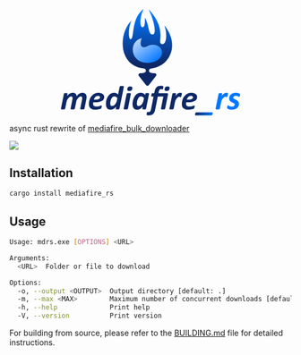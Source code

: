 <svg width="20rem" xmlns="http://www.w3.org/2000/svg" xmlns:xlink="http://www.w3.org/1999/xlink" xml:space="preserve" id="svg1" display="block" style="margin:auto" version="1.1" alt="logo" viewBox="0 0 55.065 32.784"><defs id="defs1"><linearGradient id="linearGradient86"><stop id="stop85" offset="0" stop-color="#07f" stop-opacity="1"/><stop id="stop86" offset="1" stop-color="#0e2866" stop-opacity="1"/></linearGradient><linearGradient id="linearGradient84"><stop id="stop83" offset="0" stop-color="#0e2866" stop-opacity="1"/><stop id="stop84" offset="1" stop-color="#07f" stop-opacity="1"/></linearGradient><linearGradient id="linearGradient82"><stop id="stop81" offset="0" stop-color="#bbd6ff" stop-opacity="1"/><stop id="stop82" offset="1" stop-color="#07f" stop-opacity="1"/></linearGradient><linearGradient xlink:href="#linearGradient82" id="linearGradient79" x1="115.111" x2="120.544" y1="168.038" y2="175.248" gradientTransform="translate(0 41.73)" gradientUnits="userSpaceOnUse"/><linearGradient xlink:href="#linearGradient86" id="linearGradient80" x1="117.855" x2="117.855" y1="160.463" y2="175.632" gradientTransform="translate(0 41.73)" gradientUnits="userSpaceOnUse"/><linearGradient xlink:href="#linearGradient84" id="linearGradient81" x1="132.315" x2="137.721" y1="191.684" y2="191.684" gradientUnits="userSpaceOnUse"/><style id="style1">.cls-1{fill:#07f}.cls-2{fill:none}.cls-3{fill:#fff}.cls-4{fill:#0e2866}</style></defs><g id="layer1" transform="translate(-91.262 -200.582)"><g id="g106"><path id="path75" fill="url(#linearGradient80)" fill-opacity="1" stroke="none" stroke-dasharray="none" stroke-linecap="round" stroke-linejoin="miter" stroke-miterlimit="10" stroke-opacity="1" stroke-width="1" d="M116.702 200.582c-4.035 2.898-2.736 9.308-4.023 9.34-.865.02-.593-4.768.448-5.892-4.326 3.77-4.553 14.937 4.728 14.937 6.846 0 10.178-7.287 5.224-13.289.913 2.674.627 5.758-.625 5.728-2.115-.051 1.938-4.212-4.271-10.759 1.35 2.45 2.776 7.712 1.284 7.799-1.48.085-.961-2.885-2.419-5.186 0 0 .25 2.954-.653 2.948-1.17-.008-.792-3.631.307-5.626z" paint-order="stroke fill markers"/><path id="path76" fill="url(#linearGradient79)" fill-opacity="1" stroke="none" stroke-dasharray="none" stroke-linecap="round" stroke-linejoin="miter" stroke-miterlimit="10" stroke-opacity="1" stroke-width=".501" d="M117.817 217.175c2.86 0 5.136-1.79 4.377-3.964-.529-1.518-2.78-2.067-4.402-1.155-1.286.723-2.661.315-1.718-2.496-4.136.959-3.583 7.615 1.743 7.615z" paint-order="stroke fill markers"/><path id="path61" fill="#0e2866" fill-opacity="1" stroke-linecap="round" stroke-linejoin="round" d="M64.88 125.557h-2.724a.314.314 64.122 0 1-.247-.51l1.35-1.713a.33.33 0 0 1 .518 0l1.35 1.714a.314.314 115.878 0 1-.246.509z" opacity="1" transform="matrix(1.64712 0 0 -1.64712 13.232 427.175)"/><g id="g74" transform="translate(.177 41.201)"><path id="path62" fill="#07f" fill-opacity="1" stroke-width=".265" d="M146.15 185.695c0 .041-.008.103-.021.186-.01.08-.028.16-.052.243a1.056 1.056 0 0 1-.088.217c-.03.059-.067.088-.108.088a.371.371 0 0 1-.16-.047 2.095 2.095 0 0 0-.218-.108 1.735 1.735 0 0 0-.305-.109 1.544 1.544 0 0 0-.403-.046c-.12 0-.229.015-.325.046a.659.659 0 0 0-.233.13.545.545 0 0 0-.144.186.584.584 0 0 0-.047.232c0 .107.043.197.13.269.089.072.2.141.33.207.13.062.272.127.424.196.151.069.293.155.423.258.131.104.24.23.326.378.086.148.13.334.13.558 0 .262-.05.504-.15.728-.1.22-.247.412-.44.574-.19.162-.422.29-.698.382-.272.09-.58.135-.925.135-.165 0-.323-.012-.475-.036a3.534 3.534 0 0 1-.403-.088 1.557 1.557 0 0 1-.3-.12.955.955 0 0 1-.186-.123.293.293 0 0 1-.062-.088.383.383 0 0 1-.015-.119c0-.031.002-.07.005-.119.007-.048.015-.101.026-.16l.04-.176a1.42 1.42 0 0 1 .058-.16.43.43 0 0 1 .067-.114c.024-.03.05-.046.077-.046.049 0 .102.02.16.062.059.041.135.088.228.14.093.048.207.094.341.139.138.041.308.062.512.062.14 0 .263-.016.366-.047a.766.766 0 0 0 .264-.14.58.58 0 0 0 .202-.444.374.374 0 0 0-.13-.294 1.434 1.434 0 0 0-.315-.212 9.698 9.698 0 0 0-.418-.202 2.11 2.11 0 0 1-.414-.253 1.291 1.291 0 0 1-.32-.372 1.134 1.134 0 0 1-.124-.558c0-.245.046-.472.14-.682.092-.21.228-.393.408-.548.179-.158.396-.28.65-.367a2.61 2.61 0 0 1 .869-.134c.144 0 .284.01.418.03.138.018.26.042.367.073.11.031.205.066.284.104a.55.55 0 0 1 .176.113c.038.035.057.093.057.176z" font-family="Calibri" font-size="10.583" font-style="italic" font-weight="700" style="line-height:1.25;-inkscape-font-specification:'Calibri Bold Italic';text-align:center" text-anchor="middle"/><path id="path63" fill="#07f" fill-opacity="1" stroke-width=".265" d="M142.45 185.421a4.188 4.188 0 0 1-.093.605 2.24 2.24 0 0 1-.073.243.667.667 0 0 1-.088.186c-.031.048-.065.072-.103.072a.288.288 0 0 1-.093-.015.714.714 0 0 0-.104-.037 1.05 1.05 0 0 0-.279-.057.69.69 0 0 0-.377.135c-.13.09-.257.208-.377.356a2.555 2.555 0 0 0-.527 1.122l-.414 2.072a.18.18 0 0 1-.051.093.291.291 0 0 1-.12.062.904.904 0 0 1-.206.036c-.086.01-.191.016-.315.016a2.59 2.59 0 0 1-.315-.016.788.788 0 0 1-.192-.036c-.044-.017-.074-.038-.088-.062a.14.14 0 0 1-.01-.093l.92-4.615a.169.169 0 0 1 .046-.088.22.22 0 0 1 .104-.062.763.763 0 0 1 .18-.036c.076-.01.166-.015.27-.015.106 0 .192.005.258.015a.527.527 0 0 1 .16.036c.038.014.062.035.072.062a.124.124 0 0 1 .01.088l-.144.734c.083-.148.177-.284.284-.408a2.3 2.3 0 0 1 .346-.32c.124-.094.252-.166.383-.218a1.05 1.05 0 0 1 .542-.067c.056.007.106.016.15.026.049.01.09.024.124.041.038.014.068.03.088.047.02.02.031.053.031.098z" font-family="Calibri" font-size="10.583" font-style="italic" font-weight="700" style="line-height:1.25;-inkscape-font-specification:'Calibri Bold Italic';text-align:center" text-anchor="middle"/><path id="path64" fill="url(#linearGradient81)" stroke-width=".265" d="M137.72 191.416c0 .02-.002.053-.01.098a1.526 1.526 0 0 1-.061.325.741.741 0 0 1-.068.16.393.393 0 0 1-.088.12.155.155 0 0 1-.113.046h-4.91c-.058 0-.098-.019-.118-.057a.276.276 0 0 1-.037-.15c0-.024.003-.058.01-.103a1.142 1.142 0 0 1 .067-.326.966.966 0 0 1 .063-.16.394.394 0 0 1 .088-.119.173.173 0 0 1 .119-.046h4.904c.055 0 .094.019.119.057.024.038.036.09.036.155z" font-family="Calibri" font-size="10.583" font-style="italic" font-weight="700" style="line-height:1.25;-inkscape-font-specification:'Calibri Bold Italic';text-align:center" text-anchor="middle"/><path id="path65" fill="#0e2866" fill-opacity="1" stroke-width=".265" d="M131.163 185.199a2.72 2.72 0 0 0-.966.16 2.624 2.624 0 0 0-1.297 1.044c-.152.234-.276.48-.372.74a4.153 4.153 0 0 0-.212.78 4.755 4.755 0 0 0-.062.738c0 .3.041.56.124.78.082.218.206.397.372.538a1.6 1.6 0 0 0 .615.315c.248.07.537.104.868.104.2 0 .396-.012.589-.037a4.75 4.75 0 0 0 .522-.082 3.02 3.02 0 0 0 .398-.114.663.663 0 0 0 .227-.124.42.42 0 0 0 .098-.15 1.764 1.764 0 0 0 .134-.636.201.201 0 0 0-.025-.113c-.017-.024-.046-.036-.088-.036a.63.63 0 0 0-.196.051c-.09.031-.203.068-.341.109a3.6 3.6 0 0 1-1.085.155c-.32 0-.553-.07-.698-.212-.145-.141-.217-.351-.217-.63a2.842 2.842 0 0 1 .041-.45h.476c.503 0 .935-.038 1.297-.114.365-.075.665-.184.899-.325a1.43 1.43 0 0 0 .522-.512c.114-.2.17-.424.17-.672 0-.165-.036-.325-.108-.48a1.128 1.128 0 0 0-.32-.419 1.586 1.586 0 0 0-.559-.294 2.527 2.527 0 0 0-.806-.114zm-.119.925c.207 0 .364.047.47.14a.42.42 0 0 1 .166.34.523.523 0 0 1-.078.275.65.65 0 0 1-.248.217 1.627 1.627 0 0 1-.45.15 3.887 3.887 0 0 1-.692.051h-.434c.045-.162.103-.313.176-.455.076-.144.165-.268.269-.372a1.18 1.18 0 0 1 .356-.253c.138-.062.293-.093.465-.093z" font-family="Calibri" font-size="10.583" font-style="italic" font-weight="700" style="line-height:1.25;-inkscape-font-specification:'Calibri Bold Italic';text-align:center" text-anchor="middle"/><path id="path66" fill="#0e2866" fill-opacity="1" stroke-width=".265" d="M128.254 185.421c0 .024-.003.067-.01.13a4.188 4.188 0 0 1-.083.475 2.24 2.24 0 0 1-.073.243.667.667 0 0 1-.088.186c-.03.048-.065.072-.103.072a.288.288 0 0 1-.093-.015.718.718 0 0 0-.103-.037 1.05 1.05 0 0 0-.28-.057.69.69 0 0 0-.377.135c-.13.09-.256.208-.377.356a2.554 2.554 0 0 0-.527 1.122l-.413 2.072a.18.18 0 0 1-.052.093.291.291 0 0 1-.119.062.904.904 0 0 1-.207.036c-.086.01-.19.016-.315.016a2.59 2.59 0 0 1-.315-.016.788.788 0 0 1-.191-.036c-.045-.017-.074-.038-.088-.062a.14.14 0 0 1-.01-.093l.92-4.615a.169.169 0 0 1 .046-.088.22.22 0 0 1 .103-.062.761.761 0 0 1 .181-.036c.076-.01.166-.015.269-.015.107 0 .193.005.258.015a.527.527 0 0 1 .16.036c.038.014.062.035.073.062a.124.124 0 0 1 .01.088l-.145.734a2.301 2.301 0 0 1 .63-.729c.125-.093.252-.165.383-.217a1.05 1.05 0 0 1 .543-.067c.055.007.105.016.15.026.048.01.09.024.124.041.038.014.067.03.088.047.02.02.03.053.03.098z" font-family="Calibri" font-size="10.583" font-style="italic" font-weight="700" style="line-height:1.25;-inkscape-font-specification:'Calibri Bold Italic';text-align:center" text-anchor="middle"/><path id="path67" fill="#0e2866" fill-opacity="1" stroke-width=".265" d="M124.456 183.943a1.58 1.58 0 0 1-.104.326.574.574 0 0 1-.155.212.636.636 0 0 1-.253.113c-.1.021-.222.031-.367.031s-.263-.01-.356-.03a.394.394 0 0 1-.202-.114.399.399 0 0 1-.072-.212 1.46 1.46 0 0 1 .03-.326 1.5 1.5 0 0 1 .094-.315.626.626 0 0 1 .16-.212.638.638 0 0 1 .253-.119c.1-.024.222-.036.367-.036.148 0 .265.012.351.036.09.024.157.064.202.12a.331.331 0 0 1 .077.211c.007.086-.002.191-.025.315z" font-family="Calibri" font-size="10.583" font-style="italic" font-weight="700" style="line-height:1.25;-inkscape-font-specification:'Calibri Bold Italic';text-align:center" text-anchor="middle"/><path id="path68" fill="#0e2866" fill-opacity="1" stroke-width=".265" d="M123.68 185.318c.131 0 .223.03.274.088.055.058.073.148.052.268l-.884 4.43a.18.18 0 0 1-.051.092.291.291 0 0 1-.12.062.904.904 0 0 1-.206.036c-.086.01-.193.016-.32.016-.124 0-.228-.005-.31-.016a.71.71 0 0 1-.186-.036.199.199 0 0 1-.093-.062.14.14 0 0 1-.01-.093l.743-3.73h-1.71l-.817 4.05a3.29 3.29 0 0 1-.242.755c-.1.217-.228.398-.383.543-.155.148-.34.258-.553.33a2.11 2.11 0 0 1-.718.114c-.18 0-.329-.014-.45-.041a.665.665 0 0 1-.232-.083.184.184 0 0 1-.036-.067.392.392 0 0 1-.01-.104c0-.02.002-.055.01-.103a1.758 1.758 0 0 1 .062-.336 1.104 1.104 0 0 1 .113-.3c.024-.03.052-.046.083-.046.02 0 .041.002.062.005l.067.01a.503.503 0 0 0 .088.016c.031.003.073.005.124.005.11 0 .207-.017.29-.052a.516.516 0 0 0 .206-.15.899.899 0 0 0 .15-.268 2.42 2.42 0 0 0 .109-.393l.78-3.886h-.579a.124.124 0 0 1-.098-.042c-.02-.03-.031-.087-.031-.17 0-.035.002-.08.005-.134.007-.056.015-.114.026-.176.014-.062.03-.124.046-.186a.7.7 0 0 1 .155-.295.163.163 0 0 1 .12-.051h.568l.098-.502c.055-.293.134-.55.238-.77.106-.224.237-.41.392-.558.155-.151.338-.265.548-.34.21-.077.45-.115.718-.115.093 0 .181.005.264.016.083.007.157.019.222.036.066.014.12.03.165.047a.229.229 0 0 1 .099.057c.017.017.029.04.036.072.01.027.015.062.015.103 0 .02-.003.055-.01.104-.003.048-.01.101-.02.16-.01.058-.023.119-.037.18a1.104 1.104 0 0 1-.114.3c-.024.031-.05.047-.077.047a.3.3 0 0 1-.078-.01.45.45 0 0 0-.087-.026.867.867 0 0 0-.124-.026.723.723 0 0 0-.16-.016.723.723 0 0 0-.275.047.443.443 0 0 0-.196.145.91.91 0 0 0-.145.258c-.038.107-.07.234-.098.382l-.077.409z" font-family="Calibri" font-size="10.583" font-style="italic" font-weight="700" style="line-height:1.25;-inkscape-font-specification:'Calibri Bold Italic';text-align:center" text-anchor="middle"/><path id="path69" fill="#0e2866" fill-opacity="1" stroke-width=".265" d="M115.63 185.199a1.99 1.99 0 0 0-.827.165 2.218 2.218 0 0 0-.646.434 2.825 2.825 0 0 0-.48.63 4.124 4.124 0 0 0-.331.735c-.087.255-.15.511-.192.77-.041.255-.062.49-.062.708 0 .23.023.451.068.661.048.21.127.398.237.563.11.162.257.291.44.388.182.096.411.145.687.145.2 0 .393-.033.579-.099.189-.065.361-.148.516-.248.155-.1.29-.21.403-.33.114-.124.197-.241.248-.352l-.144.74a.177.177 0 0 0 .005.097c.014.025.041.045.082.062a.782.782 0 0 0 .16.031c.07.007.157.01.264.01.21 0 .362-.015.455-.046.096-.03.152-.082.165-.155l.926-4.62a.126.126 0 0 0-.01-.088c-.014-.027-.042-.048-.083-.062a.527.527 0 0 0-.16-.036 1.766 1.766 0 0 0-.259-.015c-.21 0-.363.015-.46.046-.093.031-.146.083-.16.155l-.083.409a1.708 1.708 0 0 0-.578-.517c-.22-.12-.474-.181-.76-.181zm.077 1.106c.193 0 .361.048.506.145.148.093.283.234.403.423l-.145.698a2.628 2.628 0 0 1-.232.672c-.103.206-.224.39-.362.548a1.85 1.85 0 0 1-.444.372.942.942 0 0 1-.465.134.506.506 0 0 1-.264-.062.505.505 0 0 1-.165-.176.782.782 0 0 1-.088-.248 2.02 2.02 0 0 1-.02-.294c0-.142.01-.295.03-.46a3.543 3.543 0 0 1 .28-.972c.072-.151.154-.284.247-.398.093-.117.2-.21.32-.279a.787.787 0 0 1 .399-.103z" font-family="Calibri" font-size="10.583" font-style="italic" font-weight="700" style="line-height:1.25;-inkscape-font-specification:'Calibri Bold Italic';text-align:center" text-anchor="middle"/><path id="path70" fill="#0e2866" fill-opacity="1" stroke-width=".265" d="M111.676 190.103a.18.18 0 0 1-.052.093.291.291 0 0 1-.119.062.904.904 0 0 1-.206.036c-.086.01-.191.016-.315.016a2.59 2.59 0 0 1-.316-.016.788.788 0 0 1-.19-.036c-.046-.017-.075-.038-.089-.062a.14.14 0 0 1-.01-.093l.915-4.599a.169.169 0 0 1 .046-.088.302.302 0 0 1 .119-.067.92.92 0 0 1 .207-.047c.086-.01.193-.015.32-.015.128 0 .23.005.31.015a.67.67 0 0 1 .191.047c.049.017.08.04.093.067a.124.124 0 0 1 .01.088z" font-family="Calibri" font-size="10.583" font-style="italic" font-weight="700" style="line-height:1.25;-inkscape-font-specification:'Calibri Bold Italic';text-align:center" text-anchor="middle"/><path id="path71" fill="#0e2866" fill-opacity="1" stroke-width=".265" d="M113.01 183.943a1.4 1.4 0 0 1-.099.326.598.598 0 0 1-.165.212.683.683 0 0 1-.253.114c-.1.02-.224.03-.373.03-.144 0-.263-.01-.356-.03a.427.427 0 0 1-.207-.114.375.375 0 0 1-.077-.212c-.007-.09.004-.198.03-.326.025-.124.057-.229.099-.315a.598.598 0 0 1 .165-.212.639.639 0 0 1 .253-.119c.1-.024.224-.036.373-.036.144 0 .261.012.35.036a.38.38 0 0 1 .208.12.331.331 0 0 1 .077.211c.007.086-.002.191-.026.315z" font-family="Calibri" font-size="10.583" font-style="italic" font-weight="700" style="line-height:1.25;-inkscape-font-specification:'Calibri Bold Italic';text-align:center" text-anchor="middle"/><path id="path72" fill="#0e2866" fill-opacity="1" stroke-width=".265" d="M109.832 183.101c-.128 0-.235.005-.32.015a.92.92 0 0 0-.208.047.256.256 0 0 0-.113.067.199.199 0 0 0-.047.093l-.49 2.434a1.393 1.393 0 0 0-.213-.217 1.276 1.276 0 0 0-.279-.176 1.37 1.37 0 0 0-.336-.118 1.53 1.53 0 0 0-.382-.047c-.303 0-.577.053-.822.16-.24.107-.456.25-.646.43-.186.178-.346.385-.48.62a4.414 4.414 0 0 0-.336.733c-.086.252-.15.506-.191.765a4.504 4.504 0 0 0-.062.718c0 .135.009.272.026.414.017.137.046.272.088.403a1.8 1.8 0 0 0 .165.372c.069.117.155.219.258.305a1.2 1.2 0 0 0 .377.201c.149.052.32.078.517.078.2 0 .393-.033.579-.099.19-.062.362-.143.517-.242.155-.104.29-.216.403-.336.114-.124.196-.241.248-.352l-.14.74a.177.177 0 0 0 .005.097c.014.025.042.045.083.062a.782.782 0 0 0 .16.031c.07.007.157.01.264.01.21 0 .362-.015.455-.046.096-.03.151-.082.165-.155l1.354-6.785a.143.143 0 0 0-.01-.093c-.014-.027-.043-.05-.088-.067a.67.67 0 0 0-.19-.047 2.46 2.46 0 0 0-.311-.015zm-2.31 3.204c.192 0 .36.048.506.145.148.096.282.239.403.429l-.145.702a2.629 2.629 0 0 1-.233.672 2.481 2.481 0 0 1-.361.543 1.907 1.907 0 0 1-.445.367.942.942 0 0 1-.465.134c-.186 0-.322-.066-.408-.196-.086-.135-.13-.333-.13-.595 0-.148.013-.305.037-.47a3.309 3.309 0 0 1 .28-.966c.071-.152.154-.283.247-.393a1.17 1.17 0 0 1 .32-.269.777.777 0 0 1 .393-.103z" font-family="Calibri" font-size="10.583" font-style="italic" font-weight="700" style="line-height:1.25;-inkscape-font-specification:'Calibri Bold Italic';text-align:center" text-anchor="middle"/><path id="path73" fill="#0e2866" fill-opacity="1" stroke-width=".265" d="M102.601 185.199a2.72 2.72 0 0 0-.966.16 2.624 2.624 0 0 0-1.297 1.044 3.81 3.81 0 0 0-.372.74 4.155 4.155 0 0 0-.212.78 4.75 4.75 0 0 0-.062.738c0 .3.041.56.124.78.083.218.207.397.372.538a1.6 1.6 0 0 0 .615.315c.248.07.538.104.868.104.2 0 .396-.012.59-.037a4.75 4.75 0 0 0 .521-.082 3.02 3.02 0 0 0 .398-.114.663.663 0 0 0 .228-.124.42.42 0 0 0 .098-.15 1.764 1.764 0 0 0 .134-.636c0-.051-.008-.089-.025-.113-.017-.024-.047-.036-.089-.036a.63.63 0 0 0-.196.051 8.84 8.84 0 0 1-.341.109 3.6 3.6 0 0 1-1.085.155c-.32 0-.553-.07-.698-.212-.144-.141-.217-.351-.217-.63a2.842 2.842 0 0 1 .041-.45h.476c.503 0 .935-.038 1.297-.114.365-.075.665-.184.9-.325a1.43 1.43 0 0 0 .521-.512c.114-.2.17-.424.17-.672 0-.165-.036-.325-.108-.48a1.128 1.128 0 0 0-.32-.419 1.586 1.586 0 0 0-.558-.294 2.527 2.527 0 0 0-.807-.114zm-.118.925c.206 0 .363.047.47.14a.42.42 0 0 1 .165.34.523.523 0 0 1-.077.275.65.65 0 0 1-.248.217 1.627 1.627 0 0 1-.45.15 3.887 3.887 0 0 1-.692.051h-.434c.044-.162.103-.313.175-.455.076-.144.166-.268.269-.372a1.18 1.18 0 0 1 .357-.253c.137-.062.292-.093.465-.093z" font-family="Calibri" font-size="10.583" font-style="italic" font-weight="700" style="line-height:1.25;-inkscape-font-specification:'Calibri Bold Italic';text-align:center" text-anchor="middle"/><path id="path74" fill="#0e2866" fill-opacity="1" stroke-width=".265" d="M98.318 190.103a.18.18 0 0 1-.052.093.291.291 0 0 1-.119.062.994.994 0 0 1-.212.036c-.082.01-.187.016-.315.016-.124 0-.227-.005-.31-.016a.725.725 0 0 1-.191-.036.199.199 0 0 1-.093-.062.123.123 0 0 1-.005-.093l.553-2.764.036-.233c.01-.08.015-.158.015-.238a.736.736 0 0 0-.093-.392c-.058-.1-.165-.15-.32-.15a.83.83 0 0 0-.43.134c-.147.09-.29.212-.428.367-.134.152-.255.33-.362.537-.103.204-.177.42-.222.652l-.419 2.087a.18.18 0 0 1-.051.093.291.291 0 0 1-.12.062.994.994 0 0 1-.21.036c-.084.01-.189.016-.316.016-.124 0-.228-.005-.31-.016a.71.71 0 0 1-.186-.036.199.199 0 0 1-.093-.062.14.14 0 0 1-.01-.093l.547-2.764c.02-.08.035-.16.041-.243.01-.086.016-.17.016-.248a.677.677 0 0 0-.093-.372c-.062-.1-.169-.15-.32-.15a.83.83 0 0 0-.43.134c-.147.09-.29.212-.428.367-.135.152-.255.33-.362.537-.103.204-.177.42-.222.652l-.419 2.087a.18.18 0 0 1-.051.093.291.291 0 0 1-.12.062.903.903 0 0 1-.206.036c-.086.01-.191.016-.315.016a2.59 2.59 0 0 1-.315-.016.788.788 0 0 1-.192-.036c-.044-.017-.074-.038-.088-.062a.14.14 0 0 1-.01-.093l.925-4.614a.19.19 0 0 1 .042-.088.22.22 0 0 1 .103-.062.762.762 0 0 1 .18-.037c.077-.01.166-.015.27-.015.106 0 .192.005.258.015a.527.527 0 0 1 .16.037c.038.013.062.034.072.062a.124.124 0 0 1 .01.088l-.15.76c.073-.121.17-.244.29-.368.12-.127.257-.24.408-.34.155-.1.323-.182.502-.244.182-.065.37-.098.563-.098.2 0 .372.028.517.083a.908.908 0 0 1 .361.222.892.892 0 0 1 .218.33c.051.128.084.266.098.414a2.366 2.366 0 0 1 .713-.708c.155-.1.322-.18.501-.243.18-.065.364-.098.553-.098.241 0 .443.035.605.104a.967.967 0 0 1 .398.279c.1.117.172.256.217.418.044.159.067.33.067.517a3.323 3.323 0 0 1-.083.739z" font-family="Calibri" font-size="10.583" font-style="italic" font-weight="700" style="line-height:1.25;-inkscape-font-specification:'Calibri Bold Italic';text-align:center" text-anchor="middle"/></g><path id="path86" fill="#0e2866" fill-opacity="1" stroke="none" stroke-linecap="butt" stroke-linejoin="miter" stroke-opacity="1" stroke-width=".189" d="M116.669 218.902s.703-.009.703.764c0 .523-.91.701-1.418.701-.508 0 1.9.248 1.9.248s2.41-.248 1.901-.248c-.507 0-1.417-.178-1.417-.701 0-.773.703-.774.703-.774-.386-.06-.923-.358-1.194-.358-.272 0-.796.23-1.178.368z"/></g></g></svg>

async rust rewrite of [mediafire_bulk_downloader](https://github.com/nickoehler/mediafire_bulk_downloader)

![](https://vhs.charm.sh/vhs-3uuIM9WYJDmugQeSw1bLNO.gif)

## Installation

```bash
cargo install mediafire_rs
```

## Usage

```bash
Usage: mdrs.exe [OPTIONS] <URL>

Arguments:
  <URL>  Folder or file to download

Options:
  -o, --output <OUTPUT>  Output directory [default: .]
  -m, --max <MAX>        Maximum number of concurrent downloads [default: 10]
  -h, --help             Print help
  -V, --version          Print version
```

For building from source, please refer to the [BUILDING.md](BUILDING.md) file for detailed instructions.
